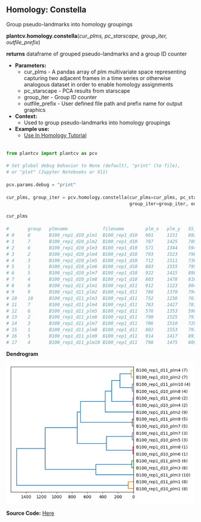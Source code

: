 ## Homology: Constella

Group pseudo-landmarks into homology groupings

**plantcv.homology.constella**(*cur_plms, pc_starscape, group_iter, outfile_prefix*)

**returns** dataframe of grouped pseudo-landmarks and a group ID counter

- **Parameters:**
    - cur_plms - A pandas array of plm multivariate space representing capturing two adjacent frames in a time series or otherwise analogous dataset in order to enable homology assignments
    - pc_starscape - PCA results from starscape
    - group_iter - Group ID counter
    - outfile_prefix - User defined file path and prefix name for output graphics
- **Context:**
    - Used to group pseudo-landmarks into homology groupings
- **Example use:**
    - [Use In Homology Tutorial](https://github.com/danforthcenter/plantcv-homology-tutorials/blob/main/README.md)


```python

from plantcv import plantcv as pcv

# Set global debug behavior to None (default), "print" (to file), 
# or "plot" (Jupyter Notebooks or X11)

pcv.params.debug = "print"

cur_plms, group_iter = pcv.homology.constella(cur_plms=cur_plms, pc_starscape=starscape_df, 
                                              group_iter=group_iter, outfile_prefix="./B100_d10_d11")

cur_plms

# 	    group	plmname	            filename	    plm_x	plm_y	SS_x	SS_y	TS_x	TS_y	CC_ratio	bot_left_dist	bot_right_dist	top_left_dist	top_right_dist	centroid_dist	orientation	centroid_orientation
# 0	    8	    B100_rep1_d10_plm1	B100_rep1_d10	901	    1151	892	    1173	885	    1167	255.000000	521.647390	    404.545424	    331.185748	    35.000000	    284.613773	    -146.659293	155.506063
# 1	    7	    B100_rep1_d10_plm2	B100_rep1_d10	787	    1425	789	    1401	773	    1405	6.219512	252.103153	    187.416648	    371.295031	    330.800544	    15.524175	    -15.255119	14.931417
# 2	    6	    B100_rep1_d10_plm3	B100_rep1_d10	571	    1344	594	    1338	595	    1342	255.000000	211.000000	    409.538765	    221.000000	    414.779459	    222.036033	    99.659893	-72.707551
# 3	    2	    B100_rep1_d10_plm4	B100_rep1_d10	793	    1523	796	    1511	783	    1519	18.888889	224.294449	    132.909744	    457.475682	    420.286807	    113.441615	    -23.629378	5.057249
# 4	    3	    B100_rep1_d10_plm5	B100_rep1_d10	712	    1511	736	    1508	736	    1512	255.000000	147.705789	    214.560015	    412.825629	    441.184769	    123.458495	    92.385944	-144.893921
# 5	    1	    B100_rep1_d10_plm6	B100_rep1_d10	803	    1555	795	    1533	807	    1532	255.000000	232.000000	    119.000000	    490.354973	    448.090393	    146.372812	    -5.079608	7.853313
# 6	    5	    B100_rep1_d10_plm7	B100_rep1_d10	922	    1415	898	    1420	898	    1416	255.000000	377.890196	    140.000000	    456.579675	    292.000000	    139.089899	    -97.125016	87.939889
# 7	    4	    B100_rep1_d10_plm8	B100_rep1_d10	803	    1478	816	    1459	801	    1454	12.207447	244.444268	    141.739197	    424.086076	    374.414209	    70.880181	    165.650668	16.389540
# 8	    8	    B100_rep1_d11_plm1	B100_rep1_d11	912	    1123	904	    1146	895	    1139	255.000000	550.368059	    432.115725	    341.000000	    10.000000	    314.658545	    -147.339087	155.797162
# 9	    9	    B100_rep1_d11_plm2	B100_rep1_d11	786	    1370	794	    1347	784	    1346	0.000000	283.637092	    229.610540	    327.466029	    281.966310	    40.112342	    172.724995	175.710847
# 10	10	    B100_rep1_d11_plm3	B100_rep1_d11	752	    1236	761	    1258	754	    1260	255.000000	366.772409	    361.470607	    213.377600	    204.129861	    176.739922	    13.448615	-10.101876
# 11	7	    B100_rep1_d11_plm4	B100_rep1_d11	783	    1427	781	    1403	770	    1406	32.692308	247.644907	    188.957667	    370.621100	    334.270848	    17.000000	    -18.434949	0.000000
# 12	6	    B100_rep1_d11_plm5	B100_rep1_d11	576	    1353	598	    1342	599	    1347	255.000000	202.061872	    400.649473	    230.054341	    415.470817	    214.704448	    110.695451	-74.604451
# 13	2	    B100_rep1_d11_plm6	B100_rep1_d11	790	    1525	791	    1509	780	    1517	23.448276	221.045244	    135.366170	    457.782700	    423.117005	    115.212847	    -20.556045	3.483271
# 14	3	    B100_rep1_d11_plm7	B100_rep1_d11	706	    1510	729	    1505	730	    1509	255.000000	142.302495	    220.637712	    409.870711	    443.198601	    126.210142	    97.275005	-142.403729
# 15	1	    B100_rep1_d11_plm8	B100_rep1_d11	802	    1553	791	    1532	801	    1530	255.000000	231.008658	    120.016666	    488.119862	    446.430286	    144.256716	    -15.255119	7.568397
# 16	5	    B100_rep1_d11_plm9	B100_rep1_d11	914	    1417	891	    1423	890	    1417	255.000000	369.720164	    138.231690	    451.757678	    294.108823	    131.186890	    -97.275005	86.941302
# 17	4	    B100_rep1_d11_plm10	B100_rep1_d11	798	    1475	809	    1464	795	    1458	0.000000	240.684441	    147.566934	    418.847228	    373.202358	    66.708320	    164.054604	12.994617

```

**Dendrogram**

![Screenshot](img/documentation_images/homology_constella/dendrogram.png)

**Source Code:** [Here](https://github.com/danforthcenter/plantcv/blob/master/plantcv/plantcv/homology/constella.py)
